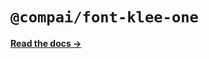 # `@compai/font-klee-one`

[**Read the docs &rarr;**](https://components.ai/docs/typefaces/klee-one)
